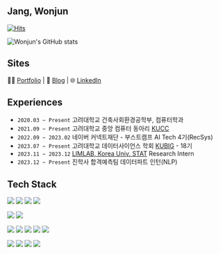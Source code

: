## Jang, Wonjun

[![Hits](https://hits.seeyoufarm.com/api/count/incr/badge.svg?url=https%3A%2F%2Fgithub.com%2Fjwj51720&count_bg=%2379C83D&title_bg=%23555555&icon=&icon_color=%23E7E7E7&title=hits&edge_flat=false)](https://hits.seeyoufarm.com)
<!--
**jwj51720/jwj51720** is a ✨ _special_ ✨ repository because its `README.md` (this file) appears on your GitHub profile.

Here are some ideas to get you started:

- 🔭 I’m currently working on ...
- 🌱 I’m currently learning ...
- 👯 I’m looking to collaborate on ...
- 🤔 I’m looking for help with ...
- 💬 Ask me about ...
- 📫 How to reach me: ...
- 😄 Pronouns: ...
- ⚡ Fun fact: ...
-->
![Wonjun's GitHub stats](https://github-readme-stats.vercel.app/api?username=jwj51720&show_icons=true&theme=vue&count_private=true)

## Sites
👨‍💻 [Portfolio](https://enchanted-gum-e41.notion.site/Portfolio-b0ed1f56e0704a8ab6addb3ace4f344e) | 📒 [Blog](https://velog.io/@jwj51720) | 🌐 [LinkedIn](https://www.linkedin.com/in/%EC%9B%90%EC%A4%80-%EC%9E%A5-30497825a/)

## Experiences
- `2020.03 ~ Present` 고려대학교 건축사회환경공학부, 컴퓨터학과
- `2021.09 ~ Present` 고려대학교 중앙 컴퓨터 동아리 [KUCC](https://kucc.co.kr/)
- `2022.09 ~ 2023.02` 네이버 커넥트재단 - 부스트캠프 AI Tech 4기(RecSys)
- `2023.07 ~ Present` 고려대학교 데이터사이언스 학회 [KUBIG](http://kubigkorea.com/) - 18기
- `2023.11 ~ 2023.12` [LIMLAB, Korea Univ. STAT](https://www.sungbin-lim.net/LIM) Research Intern
- `2023.12 ~ Present` 진학사 합격예측팀 데이터파트 인턴(NLP)

## Tech Stack
<img src="https://img.shields.io/badge/Python-3776AB?style=flat&logo=Python&logoColor=white"/> <img src="https://img.shields.io/badge/-A8B9CC?style=flat&logo=C&logoColor=white"/> <img src="https://img.shields.io/badge/JavaScript-F7DF1E?style=flat&logo=javascript&logoColor=white"/> <img src="https://img.shields.io/badge/php-777BB4?style=flat&logo=php&logoColor=white"/> 

<img src="https://img.shields.io/badge/MariaDB-003545?style=flat&logo=mariadb&logoColor=white"/> <img src="https://img.shields.io/badge/Elasticsearch-005571?style=flat&logo=Elasticsearch&logoColor=white"/> 

<img src="https://img.shields.io/badge/PyTorch-%23EE4C2C.svg?style=flat&logo=PyTorch&logoColor=white"/> <img src="https://img.shields.io/badge/tensorflow-FF6F00?style=flat&logo=tensorflow&logoColor=white"/> <img src="https://img.shields.io/badge/scikitlearn-F7931E?style=flat&logo=scikitlearn&logoColor=white"/> <img src="https://img.shields.io/badge/React-61DAFB?style=flat&logo=react&logoColor=white"/> <img src="https://img.shields.io/badge/Streamlit-FF4B4B?style=flat&logo=Streamlit&logoColor=white"/>

<img src="https://img.shields.io/badge/Git-F05032?style=flat&logo=Git&logoColor=white"/> <img src="https://img.shields.io/badge/GitHub-181717?style=flat&logo=GitHub&logoColor=white"/> <img src="https://img.shields.io/badge/Bitbucket-0052CC?style=flat&logo=Bitbucket&logoColor=white"/> <img src="https://img.shields.io/badge/Notion-000000?style=flat&logo=Notion&logoColor=white"/>
